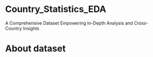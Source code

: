 # Country_Statistics_EDA
A Comprehensive Dataset Empowering In-Depth Analysis and Cross-Country Insights
# About dataset
